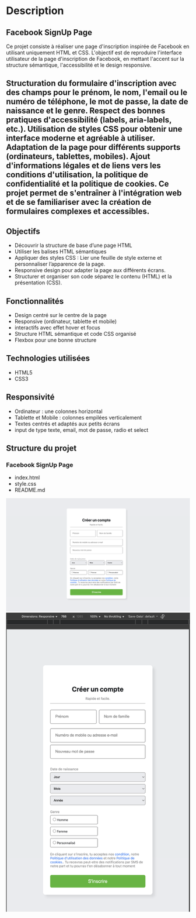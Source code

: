 # Description
## Facebook SignUp Page
Ce projet consiste à réaliser une page d'inscription inspirée de Facebook en utilisant uniquement HTML et CSS. L'objectif est de reproduire l'interface utilisateur de la page d'inscription de Facebook, en mettant l'accent sur la structure sémantique, l'accessibilité et le design responsive.

Structuration du formulaire d'inscription avec des champs pour le prénom, le nom, l'email ou le numéro de téléphone, le mot de passe, la date de naissance et le genre.
Respect des bonnes pratiques d'accessibilité (labels, aria-labels, etc.).
Utilisation de styles CSS pour obtenir une interface moderne et agréable à utiliser.
Adaptation de la page pour différents supports (ordinateurs, tablettes, mobiles).
Ajout d'informations légales et de liens vers les conditions d'utilisation, la politique de confidentialité et la politique de cookies.
Ce projet permet de s'entraîner à l'intégration web et de se familiariser avec la création de formulaires complexes et accessibles.
---
## Objectifs
- Découvrir la structure de base d’une page HTML
- Utiliser les balises HTML sémantiques
- Appliquer des styles CSS : Lier une feuille de style externe et personnaliser l’apparence de la page.
- Responsive design pour adapter la page aux différents écrans.
- Structurer et organiser son code séparez le contenu (HTML) et la présentation (CSS).
## Fonctionnalités

- Design centré sur le centre de la page
- Responsive (ordinateur, tablette et mobile)
-  interactifs avec effet hover et focus
- Structure HTML sémantique et code CSS organisé
- Flexbox pour une bonne structure

## Technologies utilisées

- HTML5
- CSS3

## Responsivité

- Ordinateur : une colonnes horizontal
- Tablette et Mobile : colonnes empilées verticalement
- Textes centrés et adaptés aux petits écrans
- input de type texte, email, mot de passe, radio et select

## Structure du projet

### Facebook SignUp Page
- index.html
- style.css 
- README.md 

![image](./capture/images.jpg)
![image](./capture/mobile.jpg)
